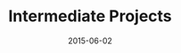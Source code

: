 ---
layout: default
title: Intermediate Projects
description: Send a Tweet, Build a Beacon, Clap on and Clap off, Detect temperature changes
link: intermediate
date: 2015-06-02
img: r2.png
alt: intermediate projects
category: Projects
---